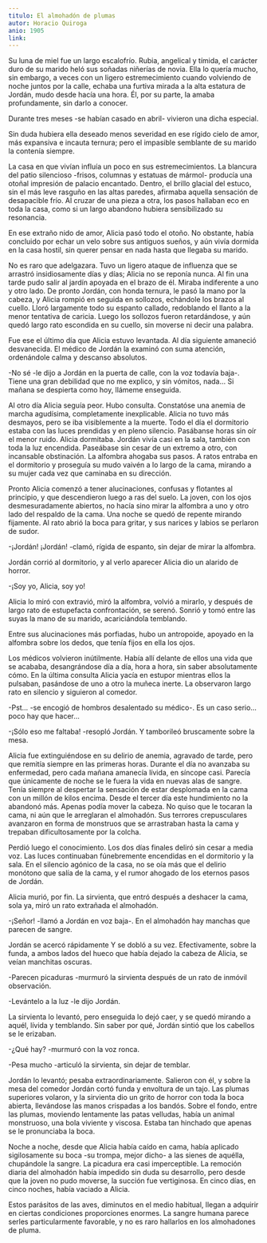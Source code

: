 ```yaml
---
titulo: El almohadón de plumas
autor: Horacio Quiroga
anio: 1905
link:
---
```

Su luna de miel fue un largo escalofrío. Rubia, angelical y tímida, el carácter duro de su marido heló sus soñadas niñerías de novia. Ella lo quería mucho, sin embargo, a veces con un ligero estremecimiento cuando volviendo de noche juntos por la calle, echaba una furtiva mirada a la alta estatura de Jordán, mudo desde hacía una hora. Él, por su parte, la amaba profundamente, sin darlo a conocer.



Durante tres meses -se habían casado en abril- vivieron una dicha especial.

Sin duda hubiera ella deseado menos severidad en ese rígido cielo de amor, más expansiva e incauta ternura; pero el impasible semblante de su marido la contenía siempre.

La casa en que vivían influía un poco en sus estremecimientos. La blancura del patio silencioso -frisos, columnas y estatuas de mármol- producía una otoñal impresión de palacio encantado. Dentro, el brillo glacial del estuco, sin el más leve rasguño en las altas paredes, afirmaba aquella sensación de desapacible frío. Al cruzar de una pieza a otra, los pasos hallaban eco en toda la casa, como si un largo abandono hubiera sensibilizado su resonancia.

En ese extraño nido de amor, Alicia pasó todo el otoño. No obstante, había concluido por echar un velo sobre sus antiguos sueños, y aún vivía dormida en la casa hostil, sin querer pensar en nada hasta que llegaba su marido.

No es raro que adelgazara. Tuvo un ligero ataque de influenza que se arrastró insidiosamente días y días; Alicia no se reponía nunca. Al fin una tarde pudo salir al jardín apoyada en el brazo de él. Miraba indiferente a uno y otro lado. De pronto Jordán, con honda ternura, le pasó la mano por la cabeza, y Alicia rompió en seguida en sollozos, echándole los brazos al cuello. Lloró largamente todo su espanto callado, redoblando el llanto a la menor tentativa de caricia. Luego los sollozos fueron retardándose, y aún quedó largo rato escondida en su cuello, sin moverse ni decir una palabra.

Fue ese el último día que Alicia estuvo levantada. Al día siguiente amaneció desvanecida. El médico de Jordán la examinó con suma atención, ordenándole calma y descanso absolutos.

-No sé -le dijo a Jordán en la puerta de calle, con la voz todavía baja-. Tiene una gran debilidad que no me explico, y sin vómitos, nada… Si mañana se despierta como hoy, llámeme enseguida.

Al otro día Alicia seguía peor. Hubo consulta. Constatóse una anemia de marcha agudísima, completamente inexplicable. Alicia no tuvo más desmayos, pero se iba visiblemente a la muerte. Todo el día el dormitorio estaba con las luces prendidas y en pleno silencio. Pasábanse horas sin oír el menor ruido. Alicia dormitaba. Jordán vivía casi en la sala, también con toda la luz encendida. Paseábase sin cesar de un extremo a otro, con incansable obstinación. La alfombra ahogaba sus pasos. A ratos entraba en el dormitorio y proseguía su mudo vaivén a lo largo de la cama, mirando a su mujer cada vez que caminaba en su dirección.

Pronto Alicia comenzó a tener alucinaciones, confusas y flotantes al principio, y que descendieron luego a ras del suelo. La joven, con los ojos desmesuradamente abiertos, no hacía sino mirar la alfombra a uno y otro lado del respaldo de la cama. Una noche se quedó de repente mirando fijamente. Al rato abrió la boca para gritar, y sus narices y labios se perlaron de sudor.

-¡Jordán! ¡Jordán! -clamó, rígida de espanto, sin dejar de mirar la alfombra.

Jordán corrió al dormitorio, y al verlo aparecer Alicia dio un alarido de horror.

-¡Soy yo, Alicia, soy yo!

Alicia lo miró con extravió, miró la alfombra, volvió a mirarlo, y después de largo rato de estupefacta confrontación, se serenó. Sonrió y tomó entre las suyas la mano de su marido, acariciándola temblando.

Entre sus alucinaciones más porfiadas, hubo un antropoide, apoyado en la alfombra sobre los dedos, que tenía fijos en ella los ojos.

Los médicos volvieron inútilmente. Había allí delante de ellos una vida que se acababa, desangrándose día a día, hora a hora, sin saber absolutamente cómo. En la última consulta Alicia yacía en estupor mientras ellos la pulsaban, pasándose de uno a otro la muñeca inerte. La observaron largo rato en silencio y siguieron al comedor.

-Pst… -se encogió de hombros desalentado su médico-. Es un caso serio… poco hay que hacer…

-¡Sólo eso me faltaba! -resopló Jordán. Y tamborileó bruscamente sobre la mesa.

Alicia fue extinguiéndose en su delirio de anemia, agravado de tarde, pero que remitía siempre en las primeras horas. Durante el día no avanzaba su enfermedad, pero cada mañana amanecía lívida, en síncope casi. Parecía que únicamente de noche se le fuera la vida en nuevas alas de sangre. Tenía siempre al despertar la sensación de estar desplomada en la cama con un millón de kilos encima. Desde el tercer día este hundimiento no la abandonó más. Apenas podía mover la cabeza. No quiso que le tocaran la cama, ni aún que le arreglaran el almohadón. Sus terrores crepusculares avanzaron en forma de monstruos que se arrastraban hasta la cama y trepaban dificultosamente por la colcha.

Perdió luego el conocimiento. Los dos días finales deliró sin cesar a media voz. Las luces continuaban fúnebremente encendidas en el dormitorio y la sala. En el silencio agónico de la casa, no se oía más que el delirio monótono que salía de la cama, y el rumor ahogado de los eternos pasos de Jordán.

Alicia murió, por fin. La sirvienta, que entró después a deshacer la cama, sola ya, miró un rato extrañada el almohadón.

-¡Señor! -llamó a Jordán en voz baja-. En el almohadón hay manchas que parecen de sangre.

Jordán se acercó rápidamente Y se dobló a su vez. Efectivamente, sobre la funda, a ambos lados del hueco que había dejado la cabeza de Alicia, se veían manchitas oscuras.

-Parecen picaduras -murmuró la sirvienta después de un rato de inmóvil observación.

-Levántelo a la luz -le dijo Jordán.

La sirvienta lo levantó, pero enseguida lo dejó caer, y se quedó mirando a aquél, lívida y temblando. Sin saber por qué, Jordán sintió que los cabellos se le erizaban.

-¿Qué hay? -murmuró con la voz ronca.

-Pesa mucho  -articuló la sirvienta, sin dejar de temblar.

Jordán lo levantó; pesaba extraordinariamente. Salieron con él, y sobre la mesa del comedor Jordán cortó funda y envoltura de un tajo. Las plumas superiores volaron, y la sirvienta dio un grito de horror con toda la boca abierta, llevándose las manos crispadas a los bandós. Sobre el fondo, entre las plumas, moviendo lentamente las patas velludas, había un animal monstruoso, una bola viviente y viscosa. Estaba tan hinchado que apenas se le pronunciaba la boca.

Noche a noche, desde que Alicia había caído en cama, había aplicado sigilosamente su boca -su trompa, mejor dicho- a las sienes de aquélla, chupándole la sangre. La picadura era casi imperceptible. La remoción diaria del almohadón había impedido sin duda su desarrollo, pero desde que la joven no pudo moverse, la succión fue vertiginosa. En cinco días, en cinco noches, había vaciado a Alicia.

Estos parásitos de las aves, diminutos en el medio habitual, llegan a adquirir en ciertas condiciones proporciones enormes. La sangre humana parece serles particularmente favorable, y no es raro hallarlos en los almohadones de pluma.
